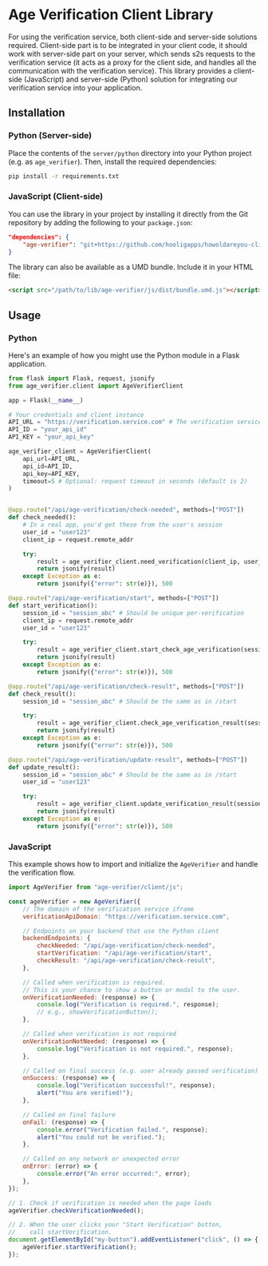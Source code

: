 # Age Verification Client Library

For using the verification service, both client-side and server-side solutions required. Client-side part is to be integrated in your client code, it should work with server-side part on your server, which sends s2s requests to the verification service (it acts as a proxy for the client side, and handles all the communication with the verification service).
This library provides a client-side (JavaScript) and server-side (Python) solution for integrating our verification service into your application.

## Installation

### Python (Server-side)

Place the contents of the `server/python` directory into your Python project (e.g. as `age_verifier`). Then, install the required dependencies:

```bash
pip install -r requirements.txt
```

### JavaScript (Client-side)

You can use the library in your project by installing it directly from the Git repository by adding the following to your `package.json`:

```json
"dependencies": {
    "age-verifier": "git+https://github.com/hooligapps/howoldareyou-client.git"
}
```

The library can also be available as a UMD bundle. Include it in your HTML file:

```html
<script src="/path/to/lib/age-verifier/js/dist/bundle.umd.js"></script>
```

## Usage

### Python

Here's an example of how you might use the Python module in a Flask application.

```python
from flask import Flask, request, jsonify
from age_verifier.client import AgeVerifierClient

app = Flask(__name__)

# Your credentials and client instance
API_URL = "https://verification.service.com" # The verification service URL
API_ID = "your_api_id"
API_KEY = "your_api_key"

age_verifier_client = AgeVerifierClient(
    api_url=API_URL,
    api_id=API_ID,
    api_key=API_KEY,
    timeout=5 # Optional: request timeout in seconds (default is 2)
)


@app.route("/api/age-verification/check-needed", methods=["POST"])
def check_needed():
    # In a real app, you'd get these from the user's session
    user_id = "user123"
    client_ip = request.remote_addr

    try:
        result = age_verifier_client.need_verification(client_ip, user_id)
        return jsonify(result)
    except Exception as e:
        return jsonify({"error": str(e)}), 500

@app.route("/api/age-verification/start", methods=["POST"])
def start_verification():
    session_id = "session_abc" # Should be unique per-verification
    client_ip = request.remote_addr
    user_id = "user123"

    try:
        result = age_verifier_client.start_check_age_verification(session_id, client_ip, user_id)
        return jsonify(result)
    except Exception as e:
        return jsonify({"error": str(e)}), 500

@app.route("/api/age-verification/check-result", methods=["POST"])
def check_result():
    session_id = "session_abc" # Should be the same as in /start

    try:
        result = age_verifier_client.check_age_verification_result(session_id)
        return jsonify(result)
    except Exception as e:
        return jsonify({"error": str(e)}), 500

@app.route("/api/age-verification/update-result", methods=["POST"])
def update_result():
    session_id = "session_abc" # Should be the same as in /start
    user_id = "user123"

    try:
        result = age_verifier_client.update_verification_result(session_id, user_id)
        return jsonify(result)
    except Exception as e:
        return jsonify({"error": str(e)}), 500
```

### JavaScript

This example shows how to import and initialize the `AgeVerifier` and handle the verification flow.

```javascript
import AgeVerifier from "age-verifier/client/js";

const ageVerifier = new AgeVerifier({
    // The domain of the verification service iframe
    verificationApiDomain: "https://verification.service.com",

    // Endpoints on your backend that use the Python client
    backendEndpoints: {
        checkNeeded: "/api/age-verification/check-needed",
        startVerification: "/api/age-verification/start",
        checkResult: "/api/age-verification/check-result",
    },

    // Called when verification is required.
    // This is your chance to show a button or modal to the user.
    onVerificationNeeded: (response) => {
        console.log("Verification is required.", response);
        // e.g., showVerificationButton();
    },

    // Called when verification is not required
    onVerificationNotNeeded: (response) => {
        console.log("Verification is not required.", response);
    },

    // Called on final success (e.g. user already passed verification)
    onSuccess: (response) => {
        console.log("Verification successful!", response);
        alert("You are verified!");
    },

    // Called on final failure
    onFail: (response) => {
        console.error("Verification failed.", response);
        alert("You could not be verified.");
    },

    // Called on any network or unexpected error
    onError: (error) => {
        console.error("An error occurred:", error);
    },
});

// 1. Check if verification is needed when the page loads
ageVerifier.checkVerificationNeeded();

// 2. When the user clicks your "Start Verification" button,
//    call startVerification.
document.getElementById("my-button").addEventListener("click", () => {
    ageVerifier.startVerification();
});
```
